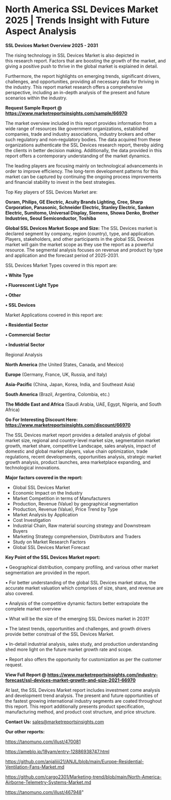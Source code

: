 # North America SSL Devices Market 2025 | Trends Insight with Future Aspect Analysis

<Strong> SSL Devices Market Overview 2025 - 2031</strong>

The rising technology in SSL Devices Market is also depicted in this research report. Factors that are boosting the growth of the market, and giving a positive push to thrive in the global market is explained in detail.

Furthermore, the report highlights on emerging trends, significant drivers, challenges, and opportunities, providing all necessary data for thriving in the industry. This report market research offers a comprehensive perspective, including an in-depth analysis of the present and future scenarios within the industry.

<strong>Request Sample Report @ <a href=https://www.marketreportsinsights.com/sample/66970>https://www.marketreportsinsights.com/sample/66970</a></strong>

The market overview included in this report provides information from a wide range of resources like government organizations, established companies, trade and industry associations, industry brokers and other such regulatory and non-regulatory bodies. The data acquired from these organizations authenticate the SSL Devices research report, thereby aiding the clients in better decision making. Additionally, the data provided in this report offers a contemporary understanding of the market dynamics.

The leading players are focusing mainly on technological advancements in order to improve efficiency. The long-term development patterns for this market can be captured by continuing the ongoing process improvements and financial stability to invest in the best strategies.

Top Key players of SSL Devices Market are:

<strong>Osram, Philips, GE Electric, Acuity Brands Lighting, Cree, Sharp Corporation, Panasonic, Schneider Electric, Stanley Electric, Sanken Electric, Sumitomo, Universal Display, Siemens, Showa Denko, Brother Industries, Seoul Semiconductor, Toshiba</strong>

<strong><b>Global SSL Devices Market Scope and Size:</b></strong>
The SSL Devices market is declared segment by company, region (country), type, and application. Players, stakeholders, and other participants in the global SSL Devices market will gain the market scope as they use the report as a powerful resource. The segmental analysis focuses on revenue and product by type and application and the forecast period of 2025-2031.

SSL Devices Market Types covered in this report are:

<strong>• White Type

• Fluorescent Light Type

• Other

• SSL Devices</strong>

Market Applications covered in this report are:

<strong>• Residential Sector

• Commercial Sector

• Industrial Sector</strong> 

Regional Analysis

<strong>North America</strong> (the United States, Canada, and Mexico)

<strong>Europe</strong> (Germany, France, UK, Russia, and Italy)

<strong>Asia-Pacific</strong> (China, Japan, Korea, India, and Southeast Asia)

<strong>South America</strong> (Brazil, Argentina, Colombia, etc.)

<strong>The Middle East and Africa</strong> (Saudi Arabia, UAE, Egypt, Nigeria, and South Africa)

<strong>Go For Interesting Discount Here: <a href=https://www.marketreportsinsights.com/discount/66970>https://www.marketreportsinsights.com/discount/66970</a></strong>

The SSL Devices market report provides a detailed analysis of global market size, regional and country-level market size, segmentation market growth, market share, competitive Landscape, sales analysis, impact of domestic and global market players, value chain optimization, trade regulations, recent developments, opportunities analysis, strategic market growth analysis, product launches, area marketplace expanding, and technological innovations.

<strong><b>Major factors covered in the report:</b></strong>
<ul>
  <li>Global SSL Devices Market </li>
  <li>Economic Impact on the Industry</li>
  <li>Market Competition in terms of Manufacturers</li>
  <li>Production, Revenue (Value) by geographical segmentation</li>
  <li>Production, Revenue (Value), Price Trend by Type</li>
  <li>Market Analysis by Application</li>
  <li>Cost Investigation</li>
  <li>Industrial Chain, Raw material sourcing strategy and Downstream Buyers</li>
  <li>Marketing Strategy comprehension, Distributors and Traders</li>
  <li>Study on Market Research Factors</li>
  <li>Global SSL Devices Market Forecast</li>
</ul>

<strong><b>Key Point of the SSL Devices Market report:</b></strong>

• Geographical distribution, company profiling, and various other market segmentation are provided in the report.

• For better understanding of the global SSL Devices market status, the accurate market valuation which comprises of size, share, and revenue are also covered.

• Analysis of the competitive dynamic factors better extrapolate the complete market overview

• What will be the size of the emerging SSL Devices market in 2031?

• The latest trends, opportunities and challenges, and growth drivers provide better construal of the SSL Devices Market.

• In-detail industrial analysis, sales study, and production understanding shed more light on the future market growth rate and scope.

• Report also offers the opportunity for customization as per the customer request.

<strong><b>View Full Report @ <a href=https://www.marketreportsinsights.com/industry-forecast/ssl-devices-market-growth-and-size-2021-66970>https://www.marketreportsinsights.com/industry-forecast/ssl-devices-market-growth-and-size-2021-66970</a></b></strong>


At last, the SSL Devices Market report includes investment come analysis and development trend analysis. The present and future opportunities of the fastest growing international industry segments are coated throughout this report. This report additionally presents product specification, manufacturing method, and product cost structure, and price structure.

<strong>Contact Us:</strong>
sales@marketreportsinsights.com

<strong>Our other reports:</strong>

<a href=https://tanomuno.com/illust/470081>https://tanomuno.com/illust/470081</a>

<a href=https://ameblo.jp/18yam/entry-12886938747.html>https://ameblo.jp/18yam/entry-12886938747.html</a>

<a href=https://github.com/anjaliiii21/ANJL/blob/main/Europe-Residential-Ventilation-Fans-Market.md>https://github.com/anjaliiii21/ANJL/blob/main/Europe-Residential-Ventilation-Fans-Market.md</a>

<a href=https://github.com/cargo2301/Marketing-trend/blob/main/North-America-Airborne-Telemetry-Systems-Market.md>https://github.com/cargo2301/Marketing-trend/blob/main/North-America-Airborne-Telemetry-Systems-Market.md</a>

<a href=https://tanomuno.com/illust/467948>https://tanomuno.com/illust/467948</a>"
